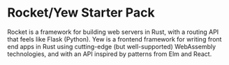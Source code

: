 # Rocket/Yew Starter Pack

Rocket is a framework for building web servers in Rust, with a routing API that
feels like Flask (Python). Yew is a frontend framework for writing front end
apps in Rust using cutting-edge (but well-supported) WebAssembly technologies,
and with an API inspired by patterns from Elm and React.





